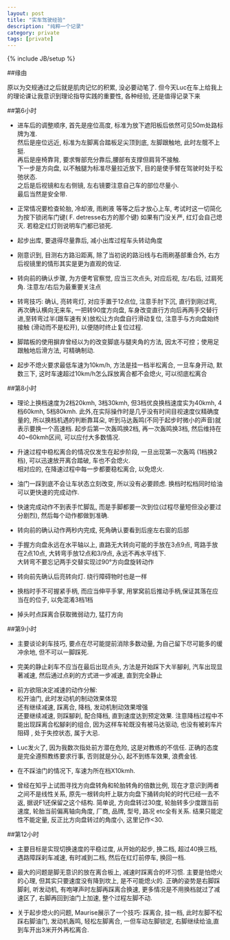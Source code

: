 ```yaml
---
layout: post
title: "实车驾驶经验"
description: "纯粹一个记录"
category: private
tags: [private]
---
```

{% include JB/setup %}

##缘由

原以为交规通过之后就是肌肉记忆的积累, 没必要动笔了. 但今天Luc在车上给我上的理论课让我意识到理论指导实践的重要性, 各种经验, 还是值得记录下来

##第6小时

* 进车后的调整顺序, 首先是座位高度, 标准为放下遮阳板后依然可见50m处路标牌为准.  
然后是座位远近, 标准为左脚离合踏板足尖顶到底, 左脚跟触地, 此时左髋不上挺.  
再后是座椅靠背, 要求臀部充分靠后,腰部有支撑但肩背不接触.  
下一步是方向盘, 以不触腿为标准尽量拉近放下, 目的是使手臂在驾驶时处于松弛状态.  
之后是后视镜和左右侧镜, 左右镜要注意自己车的部位尽量小.  
最后当然是安全带.

* 正常情况要检查轮胎, 冷却液, 雨刷液 等等之后才放心上车, 考试时这一切简化为按下锁闭车门键( F. detresse右方的那个键) 如果有门没关严, 红灯会自己熄灭. 若稳定红灯则说明车门都已锁死.

* 起步出库, 要退得尽量靠后, 减小出库过程车头转动角度

* 刚意识到, 目测右方路沿距离, 除了当初说的路沿线与右雨刷基部重合外, 右方后视镜里的情形其实是更为直观的佐证.

* 转向前的确认步骤, 为方便考官察觉, 应当三次点头, 对应后视, 左/右后, 过肩死角. 注意左/右后为最重要关注点

* 转弯技巧: 确认, 亮转弯灯, 对应手置于12点位, 注意手肘下沉, 直行到刚过弯, 再次确认横向无来车, 一把转90度方向盘, 车身改变直行方向后再两手交替行进,至转弯过半(跟车速有关)放松让方向盘自行滑动复位, 注意手与方向盘始终接触 (滑动而不是松开), 以便随时终止复位过程.

* 脚踏板的使用摒弃曾经以为的改变脚底与腿夹角的方法, 因太不可控；使用足跟触地后滑方法, 可精确制动.

* 起步不熄火要求最低车速为10km/h, 方法是挂一档半松离合, 一旦车身开动, 默数三下, 这时车速超过10km/h怎么踩放离合都不会熄火, 可以彻底松离合

##第8小时

* 理论上换档速度为2档20kmh, 3档30kmh, 但3档优良换档速度实为40kmh, 4档60kmh, 5档80kmh. 此外,在实际操作时是几乎没有时间目视速度仪精确度量的, 所以换档机遇的判断靠耳朵, 听到马达轰鸣(不同于起步时微小的声音)就表示要换一个高速档. 起步后第一次轰鸣换2档, 再一次轰鸣换3档, 然后维持在40~60kmh区间, 可以应付大多数情况.

* 升速过程中稳松离合的情况仅发生在起步阶段, 一旦出现第一次轰鸣 (1档换2档), 可以迅速放开离合踏破, 车也不会熄火.  
相对应的, 在降速过程中每一步都要稳松离合, 以免熄火.

* 油门一踩到底不会让车状态立刻改变, 所以没有必要顾虑. 换档时松档同时给油可以更快速的完成动作.

* 快速完成动作不到表手忙脚乱, 而是手脚都要一次到位(过程尽量短但没必要过分剧烈), 然后每个动作都做到准确.

* 转向前的确认动作两秒内完成, 死角确认要看到后座左右窗的后部

* 手握方向盘永远在水平轴以上, 直路无大转向可能的手放在3点9点, 弯路手放在2点10点, 大转弯手放12点和3/9点, 永远不再水平线下.  
大转弯不要忘记两手交替实现过90°方向盘旋转动作

* 转向前先确认后亮转向灯. 绕行障碍物时也是一样

* 换档时手不可握紧手柄, 而应当伸平手掌, 用掌窝前后推动手柄,保证其落在应当在的位子, 以免混淆3档1档

* 掉头时点踩离合获取微弱动力, 猛打方向

##第9小时

* 主要谈论刹车技巧, 要点在尽可能提前消除多数动量, 为自己留下尽可能多的缓冲余地, 但不可以一脚踩死.

* 完美的静止刹车不应当在最后出现点头, 方法是开始踩下大半腳刹, 汽车出现显著减速, 然后通过点刹的方式进一步减速, 直到完全静止

* 前方欲阻决定减速的动作分解:  
松开油门, 此时发动机的制动效果体现  
还有继续减速, 踩离合, 降档, 发动机制动效果增强  
还要继续减速, 则踩腳刹, 配合降档, 直到速度达到预定效果. 注意降档过程中不能出现踩离合松腳刹的组合, 因为这样车轮既没有被马达驱动, 也没有被刹车片阻碍 , 处于失控状态, 属于大忌.

* Luc发火了, 因为我数次指处前方潜在危险, 这是对教练的不信任. 正确的态度是完全遵照教练要求行事, 否则就是分心, 起不到练车效果, 浪费金钱.

* 在不踩油门的情况下, 车速为所在档X10kmh.

* 曾经在知乎上试图寻找方向盘转角和轮胎转角的倍数比例, 现在才意识到两者之间不是线性关系, 原先一根转向杆上联方向盘下捅转向轮的时代已经一去不返, 据说F1还保留之这个结构. 简单说, 方向盘转过30度, 轮胎转多少度跟当前速度, 轮胎当前偏离轴向角度, 厂商, 品牌, 型号, 路况 etc全有关系. 结果只能定性不能定量, 反正比方向盘转过的角度小, 这里记作<30.

##第12小时

* 主要目标是实现切换速度的平稳过度, 从开始的起步, 换二档, 超过40换三档, 遇路障踩刹车减速, 有时减到二档, 然后在红灯前停车, 换回一档.

* 最大的问题是脚无意识的放在离合板上, 减速时踩离合的坏习惯. 主要是怕熄火的心理, 但其实只要速度没有降到坎上, 是不可能熄火的. 正确的姿势是右脚踩脚刹, 听发动机, 有咆哮声时左脚再踩离合换速, 更多情况是不用换档就过了减速区了, 右脚再回到油门上加速, 整个过程左脚不动.

* 关于起步熄火的问题, Maurise展示了一个技巧: 踩离合, 挂一档, 此时左脚不松踩右脚油门, 发动机轰鸣, 轻松左脚离合, 一但车动左脚锁定, 右脚继续给油,直到车开出3米开外再松离合. 

